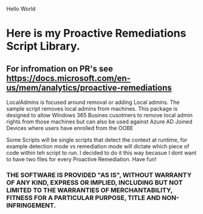 Hello World


# Here is my Proactive Remediations Script Library. 
## For infromation on PR's see https://docs.microsoft.com/en-us/mem/analytics/proactive-remediations

LocalAdmins is focused around removal or adding Local admins. The sample script removes local admins from machines. This package is designed to allow WIndows 365 Busines cusotmers to remove local admin rights from those machines but can also be used against Azure AD Joined Devices where users have enrolled from the OOBE

Some Scripts will be single scripts that detect the context at runtime, for example detection mode vs remediation mode will dictate which piece of code within teh script to run. I decided to do it this way becasue I dont want to have two files for every Proactive Remediation.
Have fun!



### THE SOFTWARE IS PROVIDED "AS IS", WITHOUT WARRANTY OF ANY KIND, EXPRESS OR IMPLIED, INCLUDING BUT NOT LIMITED TO THE WARRANTIES OF MERCHANTABILITY, FITNESS FOR A PARTICULAR PURPOSE, TITLE AND NON-INFRINGEMENT.
